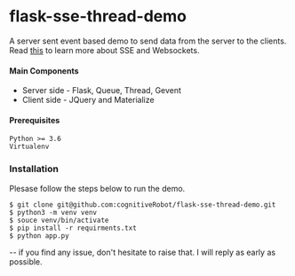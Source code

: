 # flask-sse-thread-demo

A server sent event based demo to send data from the server to the clients. Read [this](https://www.smashingmagazine.com/2018/02/sse-websockets-data-flow-http2/) to learn more about SSE and Websockets.  

#### Main Components
* Server side - Flask, Queue, Thread, Gevent
* Client side - JQuery and Materialize

#### Prerequisites 
```
Python >= 3.6
Virtualenv
```

### Installation
Plesase follow the steps below to run the demo.

```
$ git clone git@github.com:cognitiveRobot/flask-sse-thread-demo.git
$ python3 -m venv venv
$ souce venv/bin/activate
$ pip install -r requirments.txt
$ python app.py
```

-- if you find any issue, don't hesitate to raise that. I will reply as early as possible.
